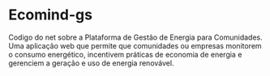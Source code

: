 # Ecomind-gs
Codigo do net sobre a Plataforma de Gestão de Energia para Comunidades. Uma aplicação web que permite que comunidades ou empresas monitorem o consumo energético, incentivem práticas de economia de energia e gerenciem a geração e uso de energia renovável.

